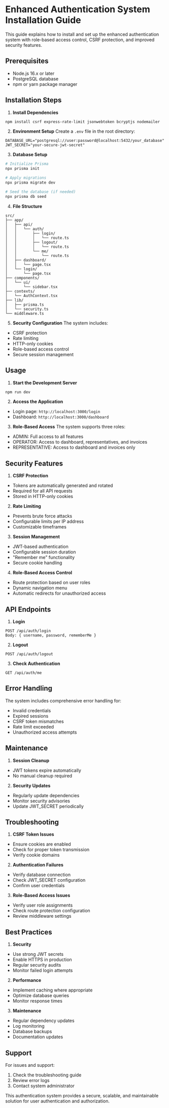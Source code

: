 # Enhanced Authentication System Installation Guide

This guide explains how to install and set up the enhanced authentication system with role-based access control, CSRF protection, and improved security features.

## Prerequisites

- Node.js 16.x or later
- PostgreSQL database
- npm or yarn package manager

## Installation Steps

1. **Install Dependencies**
```bash
npm install csrf express-rate-limit jsonwebtoken bcryptjs nodemailer
```

2. **Environment Setup**
Create a `.env` file in the root directory:
```env
DATABASE_URL="postgresql://user:password@localhost:5432/your_database"
JWT_SECRET="your-secure-jwt-secret"
```

3. **Database Setup**
```bash
# Initialize Prisma
npx prisma init

# Apply migrations
npx prisma migrate dev

# Seed the database (if needed)
npx prisma db seed
```

4. **File Structure**
```
src/
├── app/
│   ├── api/
│   │   └── auth/
│   │       ├── login/
│   │       │   └── route.ts
│   │       ├── logout/
│   │       │   └── route.ts
│   │       └── me/
│   │           └── route.ts
│   ├── dashboard/
│   │   └── page.tsx
│   └── login/
│       └── page.tsx
├── components/
│   └── ui/
│       └── sidebar.tsx
├── contexts/
│   └── AuthContext.tsx
├── lib/
│   ├── prisma.ts
│   └── security.ts
└── middleware.ts
```

5. **Security Configuration**
The system includes:
- CSRF protection
- Rate limiting
- HTTP-only cookies
- Role-based access control
- Secure session management

## Usage

1. **Start the Development Server**
```bash
npm run dev
```

2. **Access the Application**
- Login page: `http://localhost:3000/login`
- Dashboard: `http://localhost:3000/dashboard`

3. **Role-Based Access**
The system supports three roles:
- ADMIN: Full access to all features
- OPERATOR: Access to dashboard, representatives, and invoices
- REPRESENTATIVE: Access to dashboard and invoices only

## Security Features

1. **CSRF Protection**
- Tokens are automatically generated and rotated
- Required for all API requests
- Stored in HTTP-only cookies

2. **Rate Limiting**
- Prevents brute force attacks
- Configurable limits per IP address
- Customizable timeframes

3. **Session Management**
- JWT-based authentication
- Configurable session duration
- "Remember me" functionality
- Secure cookie handling

4. **Role-Based Access Control**
- Route protection based on user roles
- Dynamic navigation menu
- Automatic redirects for unauthorized access

## API Endpoints

1. **Login**
```
POST /api/auth/login
Body: { username, password, rememberMe }
```

2. **Logout**
```
POST /api/auth/logout
```

3. **Check Authentication**
```
GET /api/auth/me
```

## Error Handling

The system includes comprehensive error handling for:
- Invalid credentials
- Expired sessions
- CSRF token mismatches
- Rate limit exceeded
- Unauthorized access attempts

## Maintenance

1. **Session Cleanup**
- JWT tokens expire automatically
- No manual cleanup required

2. **Security Updates**
- Regularly update dependencies
- Monitor security advisories
- Update JWT_SECRET periodically

## Troubleshooting

1. **CSRF Token Issues**
- Ensure cookies are enabled
- Check for proper token transmission
- Verify cookie domains

2. **Authentication Failures**
- Verify database connection
- Check JWT_SECRET configuration
- Confirm user credentials

3. **Role-Based Access Issues**
- Verify user role assignments
- Check route protection configuration
- Review middleware settings

## Best Practices

1. **Security**
- Use strong JWT secrets
- Enable HTTPS in production
- Regular security audits
- Monitor failed login attempts

2. **Performance**
- Implement caching where appropriate
- Optimize database queries
- Monitor response times

3. **Maintenance**
- Regular dependency updates
- Log monitoring
- Database backups
- Documentation updates

## Support

For issues and support:
1. Check the troubleshooting guide
2. Review error logs
3. Contact system administrator

This authentication system provides a secure, scalable, and maintainable solution for user authentication and authorization.
